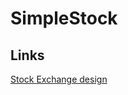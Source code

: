# SimpleStock











## Links
[Stock Exchange design](https://books.dwf.dev/docs/system-design/c29)